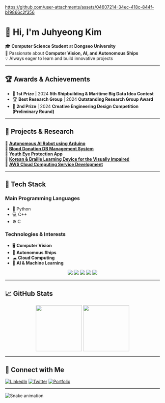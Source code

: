 
https://github.com/user-attachments/assets/04607214-34ec-418c-844f-b19866c2f356


# 👋 Hi, I'm Juhyeong Kim

🎓 **Computer Science Student** at **Dongseo University**  
🚀 Passionate about **Computer Vision, AI, and Autonomous Ships**  
💡 Always eager to learn and build innovative projects  

---

## 🏆 Awards & Achievements
- 🥇 **1st Prize** | 2024 **5th Shipbuilding & Maritime Big Data Idea Contest**  
- 🏆 **Best Research Group** | 2024 **Outstanding Research Group Award**  
- 🏅 **2nd Prize** | 2024 **Creative Engineering Design Competition (Preliminary Round)**  

---

## 🔬 Projects & Research
🔹 [**Autonomous AI Robot using Arduino**](#)  
🔹 [**Blood Donation DB Management System**](#)  
🔹 [**Youth Eye Protection App**](#)  
🔹 [**Korean & Braille Learning Device for the Visually Impaired**](#)  
🔹 [**AWS Cloud Computing Service Development**](#)  

---

## 🚀 Tech Stack
### **Main Programming Languages**
- 🐍 Python
- 💻 C++
- ⚙️ C

### **Technologies & Interests**
- 🖥 **Computer Vision**
- 🚢 **Autonomous Ships**
- ☁ **Cloud Computing**
- 🤖 **AI & Machine Learning**

<p align="center">
  <img src="https://img.shields.io/badge/Python-3776AB?style=for-the-badge&logo=python&logoColor=white"/>
  <img src="https://img.shields.io/badge/C++-00599C?style=for-the-badge&logo=c%2B%2B&logoColor=white"/>
  <img src="https://img.shields.io/badge/C-A8B9CC?style=for-the-badge&logo=c&logoColor=white"/>
  <img src="https://img.shields.io/badge/OpenCV-5C3EE8?style=for-the-badge&logo=opencv&logoColor=white"/>
  <img src="https://img.shields.io/badge/AWS-232F3E?style=for-the-badge&logo=amazon-aws&logoColor=white"/>
</p>

---

## 📈 GitHub Stats
<p align="center">
  <img src="https://github-readme-stats.vercel.app/api?username=kjh46&show_icons=true&theme=tokyonight" height="150"/>
  <img src="https://github-readme-streak-stats.herokuapp.com/?user=kjh46&theme=tokyonight" height="150"/>
</p>

---

## 🔗 Connect with Me
[![LinkedIn](https://img.shields.io/badge/LinkedIn-0077B5?style=for-the-badge&logo=linkedin&logoColor=white)](https://linkedin.com/in/your-profile)
[![Twitter](https://img.shields.io/badge/Twitter-1DA1F2?style=for-the-badge&logo=twitter&logoColor=white)](https://twitter.com/your-profile)
[![Portfolio](https://img.shields.io/badge/Portfolio-FF5722?style=for-the-badge&logo=google-chrome&logoColor=white)](https://your-portfolio.com)

---

![Snake animation](https://github.com/kjh46/kjh46/blob/output/github-contribution-grid-snake.svg)
